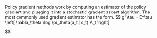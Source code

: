 
Policy gradient methods work by computing an estimator of the policy gradient and plugging it into a stochastic gradient ascent algorithm. The most commonly used gradient estimator has the form.
$$
g^\tau = E^\tau \left[ \nabla_\theta \log \pi_\theta(a_t | s_t) A_t \right]

$$
